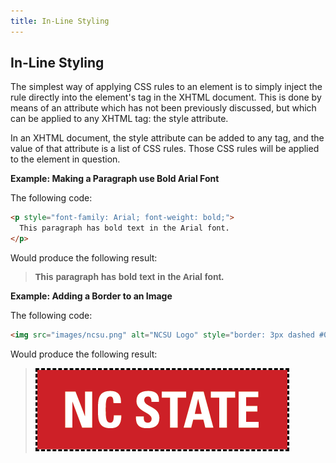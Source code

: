 ```yaml
---
title: In-Line Styling
---
```


## In-Line Styling

The simplest way of applying CSS rules to an element is to simply inject the rule directly into the element's tag in the XHTML document. This is done by means of an attribute which has not been previously discussed, but which can be applied to any XHTML tag: the style attribute.

In an XHTML document, the style attribute can be added to any tag, and the value of that attribute is a list of CSS rules. Those CSS rules will be applied to the element in question.

**Example: Making a Paragraph use Bold Arial Font**

The following code:

```html
<p style="font-family: Arial; font-weight: bold;">
  This paragraph has bold text in the Arial font.
</p>
```

Would produce the following result:

> <p style="font-family: Arial; font-weight: bold;">
>   This paragraph has bold text in the Arial font.
> </p>

**Example: Adding a Border to an Image**

The following code:

```html
<img src="images/ncsu.png" alt="NCSU Logo" style="border: 3px dashed #000000" />
```

Would produce the following result:

> <img src="../9/images/ncsu.png" alt="NCSU Logo" style="border: 3px dashed #000000" />
